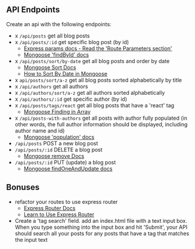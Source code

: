 ## API Endpoints
Create an api with the following endpoints:

- x `/api/posts` get all blog posts
- x `/api/posts/:id` get specific blog post (by id)   
  - [Express params docs - Read the 'Route Parameters section'](https://expressjs.com/en/guide/routing.html)
  - [Mongoose 'findById' docs](http://mongoosejs.com/docs/api.html#model_Model.findById)
- x `/api/posts/sort/by-date` get all blog posts and order by date
  - [Mongoose Sort Docs](http://mongoosejs.com/docs/api.html#query_Query-sort)
  - [How to Sort By Date in Mongoose](http://stackoverflow.com/questions/5825520/in-mongoose-how-do-i-sort-by-date-node-js)
- x `api/posts/sort/a-z` get all blog posts sorted alphabetically by title
- x `/api/authors` get all authors
- x `/api/authors/sort/a-z` get all authors sorted alphabetically  
- x `/api/authors/:id` get specific author (by id)
- x `/api/posts/tags/react` get all blog posts that have a 'react' tag
  - [Mongoose Finding in Array](http://stackoverflow.com/questions/18148166/find-document-with-array-that-contains-a-specific-value)
- x `/api/posts-with-authors` get all posts with author fully populated (in other words, the full author information should be displayed, including author name and id)
  - [Mongoose 'population' docs](http://mongoosejs.com/docs/populate.html)
- `/api/posts` POST a new blog post
- `/api/posts/:id` DELETE a blog post
  - [Mongoose remove Docs](http://mongoosejs.com/docs/api.html#query_Query-remove)
- `/api/posts/:id` PUT (update) a blog post
  - [Mongoose findOneAndUpdate docs](http://mongoosejs.com/docs/api.html#query_Query-findOneAndUpdate)

## Bonuses
- refactor your routes to use express router
  - [Express Router Docs](http://expressjs.com/en/api.html#router)
  - [Learn to Use Express Router](https://scotch.io/tutorials/learn-to-use-the-new-router-in-expressjs-4)
- Create a 'tag search' field. add an index.html file with a text input box. When you type something into the input box and hit 'Submit', your API should search all your posts for any posts that have a tag that matches the input text
